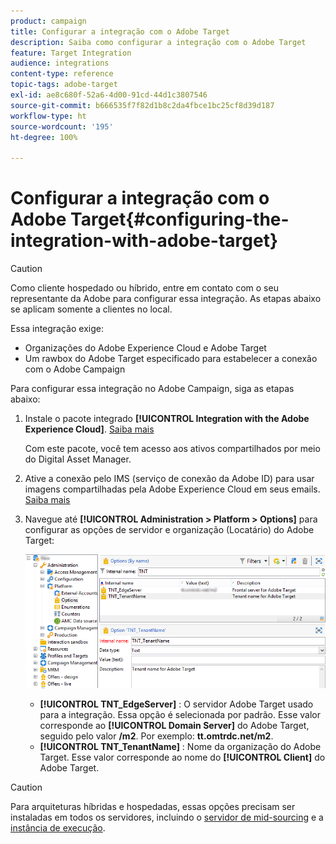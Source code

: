 ```yaml
---
product: campaign
title: Configurar a integração com o Adobe Target
description: Saiba como configurar a integração com o Adobe Target
feature: Target Integration
audience: integrations
content-type: reference
topic-tags: adobe-target
exl-id: ae8c680f-52a6-4d00-91cd-44d1c3807546
source-git-commit: b666535f7f82d1b8c2da4fbce1bc25cf8d39d187
workflow-type: ht
source-wordcount: '195'
ht-degree: 100%

---
```


# Configurar a integração com o Adobe Target{#configuring-the-integration-with-adobe-target}




>[!CAUTION]
>
> Como cliente hospedado ou híbrido, entre em contato com o seu representante da Adobe para configurar essa integração. As etapas abaixo se aplicam somente a clientes no local.

Essa integração exige:

* Organizações do Adobe Experience Cloud e Adobe Target
* Um rawbox do Adobe Target especificado para estabelecer a conexão com o Adobe Campaign

Para configurar essa integração no Adobe Campaign, siga as etapas abaixo:

1. Instale o pacote integrado **[!UICONTROL Integration with the Adobe Experience Cloud]**. [Saiba mais](../../platform/using/working-with-data-packages.md#importing-packages)

   Com este pacote, você tem acesso aos ativos compartilhados por meio do Digital Asset Manager.

1. Ative a conexão pelo IMS (serviço de conexão da Adobe ID) para usar imagens compartilhadas pela Adobe Experience Cloud em seus emails. [Saiba mais](../../integrations/using/about-adobe-id.md)
1. Navegue até **[!UICONTROL Administration > Platform > Options]** para configurar as opções de servidor e organização (Locatário) do Adobe Target: 

   ![](assets/tar_options.png)

   * **[!UICONTROL TNT_EdgeServer]** : O servidor Adobe Target usado para a integração. Essa opção é selecionada por padrão. Esse valor corresponde ao **[!UICONTROL Domain Server]** do Adobe Target, seguido pelo valor **/m2**. Por exemplo: **tt.omtrdc.net/m2**.
   * **[!UICONTROL TNT_TenantName]** : Nome da organização do Adobe Target. Esse valor corresponde ao nome do **[!UICONTROL Client]** do Adobe Target.


>[!CAUTION]
>
>Para arquiteturas híbridas e hospedadas, essas opções precisam ser instaladas em todos os servidores, incluindo o [servidor de mid-sourcing](../../installation/using/mid-sourcing-server.md) e a [instância de execução](../../message-center/using/configuring-instances.md#execution-instance).